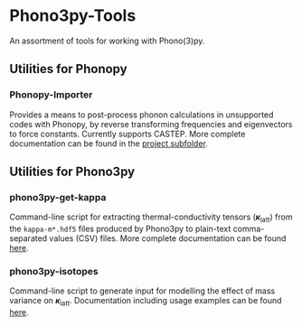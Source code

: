# Phono3py-Tools

An assortment of tools for working with Phono(3)py.


## Utilities for Phonopy

### Phonopy-Importer

Provides a means to post-process phonon calculations in unsupported codes with Phonopy, by reverse transforming frequencies and eigenvectors to force constants.
Currently supports CASTEP.
More complete documentation can be found in the [project subfolder](./Phonopy-Importer).


## Utilities for Phono3py

### phono3py-get-kappa

Command-line script for extracting thermal-conductivity tensors (<b><i>&kappa;</i></b><sub>latt</sub>) from the `kappa-m*.hdf5` files produced by Phono3py to plain-text comma-separated values (CSV) files.
More complete documentation can be found [here](./Docs/phono3py-get-kappa).

### phono3py-isotopes

Command-line script to generate input for modelling the effect of mass variance on <b><i>&kappa;</i></b><sub>latt</sub>.
Documentation including usage examples can be found [here](./Docs/phono3py-isotopes.md).
